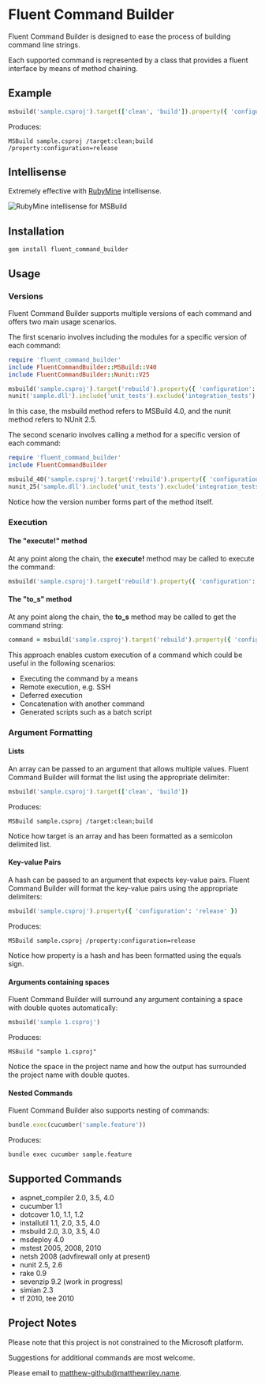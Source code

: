 # Fluent Command Builder

Fluent Command Builder is designed to ease the process of building command line strings.

Each supported command is represented by a class that provides a fluent interface by means of method chaining.

## Example

```ruby
msbuild('sample.csproj').target(['clean', 'build']).property({ 'configuration': 'release' })
```

Produces:

    MSBuild sample.csproj /target:clean;build /property:configuration=release

## Intellisense

Extremely effective with [RubyMine](http://www.jetbrains.com/ruby/) intellisense.

![RubyMine intellisense for MSBuild](https://github.com/mattriley/fluent_command_builder/raw/master/readme/msbuild_intellisense.png)

## Installation

    gem install fluent_command_builder

## Usage

### Versions

Fluent Command Builder supports multiple versions of each command and offers two main usage scenarios.

The first scenario involves including the modules for a specific version of each command:

```ruby
require 'fluent_command_builder'
include FluentCommandBuilder::MSBuild::V40
include FluentCommandBuilder::Nunit::V25

msbuild('sample.csproj').target('rebuild').property({ 'configuration': 'release' }).execute!
nunit('sample.dll').include('unit_tests').exclude('integration_tests').execute!
```

In this case, the msbuild method refers to MSBuild 4.0, and the nunit method refers to NUnit 2.5.

The second scenario involves calling a method for a specific version of each command:

```ruby
require 'fluent_command_builder'
include FluentCommandBuilder

msbuild_40('sample.csproj').target('rebuild').property({ 'configuration': 'release' }).execute!
nunit_25('sample.dll').include('unit_tests').exclude('integration_tests').execute!
```

Notice how the version number forms part of the method itself.

### Execution

#### The "execute!" method

At any point along the chain, the __execute!__ method may be called to execute the command:

```ruby
msbuild('sample.csproj').target('rebuild').property({ 'configuration': 'release' }).execute!
```

#### The "to_s" method

At any point along the chain, the __to_s__ method may be called to get the command string:

```ruby
command = msbuild('sample.csproj').target('rebuild').property({ 'configuration': 'release' }).to_s
```

This approach enables custom execution of a command which could be useful in the following scenarios:

- Executing the command by a means
- Remote execution, e.g. SSH
- Deferred execution
- Concatenation with another command
- Generated scripts such as a batch script

### Argument Formatting

#### Lists

An array can be passed to an argument that allows multiple values.
Fluent Command Builder will format the list using the appropriate delimiter:

```ruby
msbuild('sample.csproj').target(['clean', 'build'])
```

Produces:

    MSBuild sample.csproj /target:clean;build

Notice how target is an array and has been formatted as a semicolon delimited list.

#### Key-value Pairs

A hash can be passed to an argument that expects key-value pairs.
Fluent Command Builder will format the key-value pairs using the appropriate delimiters:

```ruby
msbuild('sample.csproj').property({ 'configuration': 'release' })
```

Produces:

    MSBuild sample.csproj /property:configuration=release

Notice how property is a hash and has been formatted using the equals sign.

#### Arguments containing spaces

Fluent Command Builder will surround any argument containing a space with double quotes automatically:

```ruby
msbuild('sample 1.csproj')
```

Produces:

    MSBuild "sample 1.csproj"

Notice the space in the project name and how the output has surrounded the project name with double quotes.

#### Nested Commands

Fluent Command Builder also supports nesting of commands:

```ruby
bundle.exec(cucumber('sample.feature'))
```

Produces:

    bundle exec cucumber sample.feature

## Supported Commands

- aspnet_compiler 2.0, 3.5, 4.0
- cucumber 1.1
- dotcover 1.0, 1.1, 1.2
- installutil 1.1, 2.0, 3.5, 4.0
- msbuild 2.0, 3.0, 3.5, 4.0
- msdeploy 4.0
- mstest 2005, 2008, 2010
- netsh 2008 (advfirewall only at present)
- nunit 2.5, 2.6
- rake 0.9
- sevenzip 9.2 (work in progress)
- simian 2.3
- tf 2010, tee 2010

## Project Notes

Please note that this project is not constrained to the Microsoft platform.

Suggestions for additional commands are most welcome.

Please email to matthew-github@matthewriley.name.